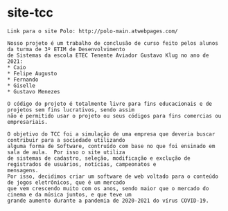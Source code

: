 # site-tcc

    Link para o site Polo: http://polo-main.atwebpages.com/

    Nosso projeto é um trabalho de conclusão de curso feito pelos alunos da turma de 3º ETIM de Desenvolvimento
    de Sistemas da escola ETEC Tenente Aviador Gustavo Klug no ano de 2021:
    * Caio
    * Felipe Augusto
    * Fernando
    * Giselle
    * Gustavo Menezes

    O código do projeto é totalmente livre para fins educacionais e de projetos sem fins lucrativos, sendo assim 
    não é permitido usar o projeto ou seus códigos para fins comercias ou empresariais.

    O objetivo do TCC foi a simulação de uma empresa que deveria buscar contribuir para a sociedade utilizando 
    alguma forma de Software, contruído com base no que foi ensinado em sala de aula.  Por isso o site utiliza
    de sistemas de cadastro, seleção, modificação e exclução de registrados de usuários, notícias, campeonatos e
    mensagens.
    Por isso, decidimos criar um software de web voltado para o conteúdo de jogos eletrônicos, que é um mercado
    que vem crescendo muito com os anos, sendo maior que o mercado do cinema e da música juntos, e que teve um
    grande aumento durante a pandemia de 2020-2021 do vírus COVID-19.
    
